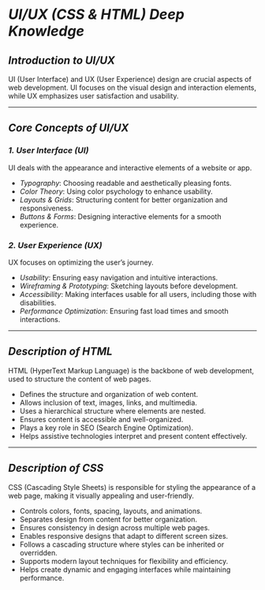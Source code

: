 # *UI/UX (CSS & HTML) Deep Knowledge*

## *Introduction to UI/UX*
UI (User Interface) and UX (User Experience) design are crucial aspects of web development. UI focuses on the visual design and interaction elements, while UX emphasizes user satisfaction and usability. 

---

## *Core Concepts of UI/UX*
### *1. User Interface (UI)*
UI deals with the appearance and interactive elements of a website or app.
- *Typography*: Choosing readable and aesthetically pleasing fonts.
- *Color Theory*: Using color psychology to enhance usability.
- *Layouts & Grids*: Structuring content for better organization and responsiveness.
- *Buttons & Forms*: Designing interactive elements for a smooth experience.

### *2. User Experience (UX)*
UX focuses on optimizing the user’s journey.
- *Usability*: Ensuring easy navigation and intuitive interactions.
- *Wireframing & Prototyping*: Sketching layouts before development.
- *Accessibility*: Making interfaces usable for all users, including those with disabilities.
- *Performance Optimization*: Ensuring fast load times and smooth interactions.

---

## *Description of HTML*
HTML (HyperText Markup Language) is the backbone of web development, used to structure the content of web pages.

- Defines the structure and organization of web content.
- Allows inclusion of text, images, links, and multimedia.
- Uses a hierarchical structure where elements are nested.
- Ensures content is accessible and well-organized.
- Plays a key role in SEO (Search Engine Optimization).
- Helps assistive technologies interpret and present content effectively.

---

## *Description of CSS*
CSS (Cascading Style Sheets) is responsible for styling the appearance of a web page, making it visually appealing and user-friendly.

- Controls colors, fonts, spacing, layouts, and animations.
- Separates design from content for better organization.
- Ensures consistency in design across multiple web pages.
- Enables responsive designs that adapt to different screen sizes.
- Follows a cascading structure where styles can be inherited or overridden.
- Supports modern layout techniques for flexibility and efficiency.
- Helps create dynamic and engaging interfaces while maintaining performance.
